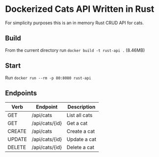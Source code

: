 # Dockerized Cats API Written in Rust

For simplicity purposes this is an in memory Rust CRUD API for cats.

## Build

From the current directory run `docker build -t rust-api .` (8.46MB)

## Start

Run `docker run --rm -p 80:8080 rust-api`

## Endpoints

| Verb    | Endpoint        | Description       |
| ------- | --------------- | ----------------- |
| GET     | /api/cats       | List all cats     |
| GET     | /api/cats/{id}  | Get a cat         |
| CREATE  | /api/cats       | Create a cat      |
| UPDATE  | /api/cats/{id}  | Update a cat      |
| DELETE  | /api/cats/{id}  | Delete a cat      |
